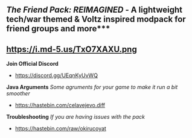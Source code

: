 ***The Friend Pack: REIMAGINED*** - A lightweight tech/war themed & Voltz inspired modpack for friend groups and more***
---
https://i.md-5.us/TxO7XAXU.png
---

__**Join Official Discord**__
- https://discord.gg/UEqnKyUvWQ

__**Java Arguments**__ 
*Some agruments for your game to make it run a bit smoother*
- https://hastebin.com/celavejevo.diff

__**Troubleshooting**__
*If you are having issues with the pack*
- https://hastebin.com/raw/okirucoyat

